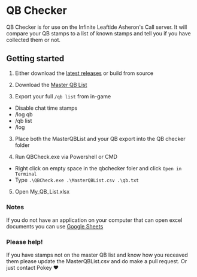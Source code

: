 ﻿
# QB Checker

QB Checker is for use on the Infinite Leaftide Asheron's Call server. It will compare your QB stamps to a list of known stamps and tell you if you have collected them or not.

## Getting started

1. Either download the [latest releases](https://github.com/Scoboose/QBCheckr/releases) or build from source

2. Download the [Master QB List](https://github.com/Scoboose/QBCheckr/blob/master/MasterQBList.csv)

2. Export your full `/qb list` from in-game
* Disable chat time stamps
* /log qb
* /qb list
* /log

3. Place both the MasterQBList and your QB export into the QB checker folder

4. Run QBCheck.exe via Powershell or CMD
* Right click on empty space in the qbchecker foler and click `Open in Terminal`
* Type `.\QBCheck.exe .\MasterQBList.csv .\qb.txt`

5. Open My_QB_List.xlsx

### Notes

If you do not have an application on your computer that can open excel documents you can use [Google Sheets](https://www.google.com/sheets)

### Please help!
If you have stamps not on the master QB list and know how you receaved them please update the MasterQBList.csv and do make a pull request. Or just contact Pokey ❤️
